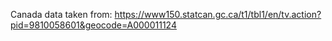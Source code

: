 Canada data taken from: https://www150.statcan.gc.ca/t1/tbl1/en/tv.action?pid=9810058601&geocode=A000011124 
